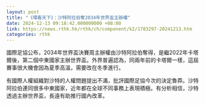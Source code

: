 ```yaml
---
layout: post
title: "《環看天下》：沙特阿拉伯奪2034年世界盃主辦權"
date: 2024-12-13 09:18:42.000000000 +08:00
link: https://news.rthk.hk/rthk/ch/component/k2/1783297-20241213.htm
categories: rthk
---
```


國際足協公布，2034年世界盃決賽周主辦權由沙特阿拉伯奪得，是繼2022年卡塔爾後，第二個中東國家主辦世界盃。外界普遍認為，同兩年前的卡塔爾一樣，這屆賽事很大機會因為夏季高溫，需要改在冬季進行。

有國際人權組織對沙特的人權問題提出不滿，批評國際足協今次的決定魯莽。沙特阿拉伯連同很多中東國家，近年都在全球不同事務上表現積極。有分析相信，沙特透過主辦世界盃，長遠有助推行國內改革。
